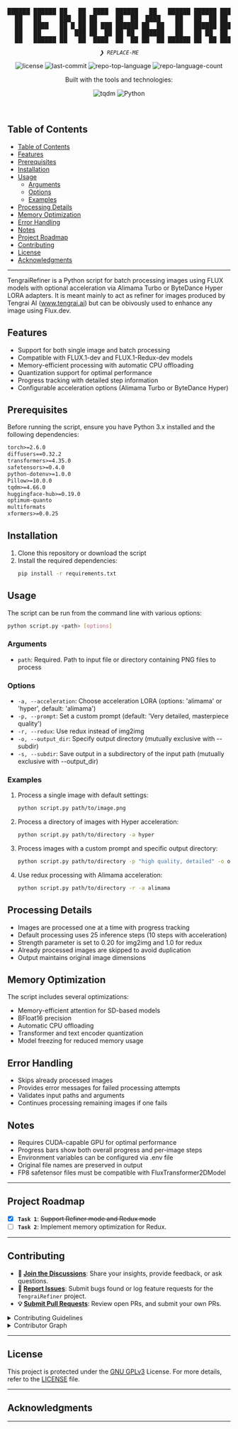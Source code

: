 <div align="center">
<pre>
██████ ██████ ██   ██  ████  ██████   ██   ██████ ██████ ██████ ██████ ██████ ██   ██ ██████ ██████ 
  ██   ██     ███  ██ ██     ██  ██  ████    ██   ██  ██ ██     ██       ██   ███  ██ ██     ██  ██ 
  ██   ████   ██ █ ██ ██ ███ ██████ ██  ██   ██   ██████ ████   ████     ██   ██ █ ██ ████   ██████ 
  ██   ██     ██  ███ ██  ██ ██ ██  ██████   ██   ██ ██  ██     ██       ██   ██  ███ ██     ██ ██  
  ██   ██████ ██   ██  ████  ██  ██ ██  ██ ██████ ██  ██ ██████ ██     ██████ ██   ██ ██████ ██  ██ 
</pre>
</div>
<p align="center">
	<em><code>❯ REPLACE-ME</code></em>
</p>
<p align="center">
	<img src="https://img.shields.io/github/license/mamorett/TengraiRefiner?style=flat-square&logo=opensourceinitiative&logoColor=white&color=8a2be2" alt="license">
	<img src="https://img.shields.io/github/last-commit/mamorett/TengraiRefiner?style=flat-square&logo=git&logoColor=white&color=8a2be2" alt="last-commit">
	<img src="https://img.shields.io/github/languages/top/mamorett/TengraiRefiner?style=flat-square&color=8a2be2" alt="repo-top-language">
	<img src="https://img.shields.io/github/languages/count/mamorett/TengraiRefiner?style=flat-square&color=8a2be2" alt="repo-language-count">
</p>
<p align="center">Built with the tools and technologies:</p>
<p align="center">
	<img src="https://img.shields.io/badge/tqdm-FFC107.svg?style=flat-square&logo=tqdm&logoColor=black" alt="tqdm">
	<img src="https://img.shields.io/badge/Python-3776AB.svg?style=flat-square&logo=Python&logoColor=white" alt="Python">
</p>
<br>

##  Table of Contents

- [Table of Contents](#table-of-contents)
- [Features](#features)
- [Prerequisites](#prerequisites)
- [Installation](#installation)
- [Usage](#usage)
  - [Arguments](#arguments)
  - [Options](#options)
  - [Examples](#examples)
- [Processing Details](#processing-details)
- [Memory Optimization](#memory-optimization)
- [Error Handling](#error-handling)
- [Notes](#notes)
- [Project Roadmap](#project-roadmap)
- [Contributing](#contributing)
- [License](#license)
- [Acknowledgments](#acknowledgments)

---
TengraiRefiner is a Python script for batch processing images using FLUX models with optional acceleration via Alimama Turbo or ByteDance Hyper LORA adapters. It is meant mainly to act as refiner for images produced by Tengrai AI (www.tengrai.ai) but can be obivously used to enhance any image using Flux.dev.

## Features

- Support for both single image and batch processing
- Compatible with FLUX.1-dev and FLUX.1-Redux-dev models
- Memory-efficient processing with automatic CPU offloading
- Quantization support for optimal performance
- Progress tracking with detailed step information
- Configurable acceleration options (Alimama Turbo or ByteDance Hyper)

## Prerequisites

Before running the script, ensure you have Python 3.x installed and the following dependencies:

```txt
torch>=2.6.0
diffusers==0.32.2
transformers>=4.35.0
safetensors>=0.4.0
python-dotenv>=1.0.0
Pillow>=10.0.0
tqdm>=4.66.0
huggingface-hub>=0.19.0
optimum-quanto
multiformats
xformers>=0.0.25
```

## Installation

1. Clone this repository or download the script
2. Install the required dependencies:
   ```bash
   pip install -r requirements.txt
   ```

## Usage

The script can be run from the command line with various options:

```bash
python script.py <path> [options]
```

### Arguments

- `path`: Required. Path to input file or directory containing PNG files to process

### Options

- `-a, --acceleration`: Choose acceleration LORA (options: 'alimama' or 'hyper', default: 'alimama')
- `-p, --prompt`: Set a custom prompt (default: 'Very detailed, masterpiece quality')
- `-r, --redux`: Use redux instead of img2img
- `-o, --output_dir`: Specify output directory (mutually exclusive with --subdir)
- `-s, --subdir`: Save output in a subdirectory of the input path (mutually exclusive with --output_dir)

### Examples

1. Process a single image with default settings:
   ```bash
   python script.py path/to/image.png
   ```

2. Process a directory of images with Hyper acceleration:
   ```bash
   python script.py path/to/directory -a hyper
   ```

3. Process images with a custom prompt and specific output directory:
   ```bash
   python script.py path/to/directory -p "high quality, detailed" -o output/folder
   ```

4. Use redux processing with Alimama acceleration:
   ```bash
   python script.py path/to/directory -r -a alimama
   ```

## Processing Details

- Images are processed one at a time with progress tracking
- Default processing uses 25 inference steps (10 steps with acceleration)
- Strength parameter is set to 0.20 for img2img and 1.0 for redux
- Already processed images are skipped to avoid duplication
- Output maintains original image dimensions

## Memory Optimization

The script includes several optimizations:
- Memory-efficient attention for SD-based models
- BFloat16 precision
- Automatic CPU offloading
- Transformer and text encoder quantization
- Model freezing for reduced memory usage

## Error Handling

- Skips already processed images
- Provides error messages for failed processing attempts
- Validates input paths and arguments
- Continues processing remaining images if one fails

## Notes

- Requires CUDA-capable GPU for optimal performance
- Progress bars show both overall progress and per-image steps
- Environment variables can be configured via .env file
- Original file names are preserved in output
- FP8 safetensor files must be compatible with FluxTransformer2DModel

---
##  Project Roadmap

- [X] **`Task 1`**: <strike>Support Refiner mode and Redux mode</strike>
- [ ] **`Task 2`**: Implement memory optimization for Redux.

---

##  Contributing

- **💬 [Join the Discussions](https://github.com/mamorett/TengraiRefiner/discussions)**: Share your insights, provide feedback, or ask questions.
- **🐛 [Report Issues](https://github.com/mamorett/TengraiRefiner/issues)**: Submit bugs found or log feature requests for the `TengraiRefiner` project.
- **💡 [Submit Pull Requests](https://github.com/mamorett/TengraiRefiner/blob/main/CONTRIBUTING.md)**: Review open PRs, and submit your own PRs.

<details closed>
<summary>Contributing Guidelines</summary>

1. **Fork the Repository**: Start by forking the project repository to your github account.
2. **Clone Locally**: Clone the forked repository to your local machine using a git client.
   ```sh
   git clone https://github.com/mamorett/TengraiRefiner
   ```
3. **Create a New Branch**: Always work on a new branch, giving it a descriptive name.
   ```sh
   git checkout -b new-feature-x
   ```
4. **Make Your Changes**: Develop and test your changes locally.
5. **Commit Your Changes**: Commit with a clear message describing your updates.
   ```sh
   git commit -m 'Implemented new feature x.'
   ```
6. **Push to github**: Push the changes to your forked repository.
   ```sh
   git push origin new-feature-x
   ```
7. **Submit a Pull Request**: Create a PR against the original project repository. Clearly describe the changes and their motivations.
8. **Review**: Once your PR is reviewed and approved, it will be merged into the main branch. Congratulations on your contribution!
</details>

<details closed>
<summary>Contributor Graph</summary>
<br>
<p align="left">
   <a href="https://github.com{/mamorett/TengraiRefiner/}graphs/contributors">
      <img src="https://contrib.rocks/image?repo=mamorett/TengraiRefiner">
   </a>
</p>
</details>

---

##  License

This project is protected under the [GNU GPLv3](https://choosealicense.com/licenses/gpl-3.0/) License. For more details, refer to the [LICENSE](./LICENSE) file.

---

##  Acknowledgments



---
